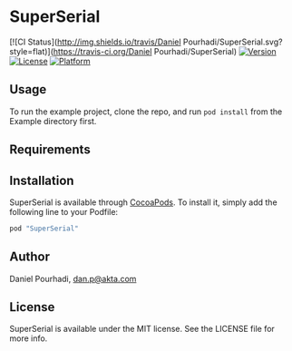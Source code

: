 # SuperSerial

[![CI Status](http://img.shields.io/travis/Daniel Pourhadi/SuperSerial.svg?style=flat)](https://travis-ci.org/Daniel Pourhadi/SuperSerial)
[![Version](https://img.shields.io/cocoapods/v/SuperSerial.svg?style=flat)](http://cocoapods.org/pods/SuperSerial)
[![License](https://img.shields.io/cocoapods/l/SuperSerial.svg?style=flat)](http://cocoapods.org/pods/SuperSerial)
[![Platform](https://img.shields.io/cocoapods/p/SuperSerial.svg?style=flat)](http://cocoapods.org/pods/SuperSerial)

## Usage

To run the example project, clone the repo, and run `pod install` from the Example directory first.

## Requirements

## Installation

SuperSerial is available through [CocoaPods](http://cocoapods.org). To install
it, simply add the following line to your Podfile:

```ruby
pod "SuperSerial"
```

## Author

Daniel Pourhadi, dan.p@akta.com

## License

SuperSerial is available under the MIT license. See the LICENSE file for more info.
